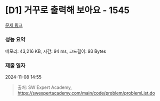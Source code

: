 # [D1] 거꾸로 출력해 보아요 - 1545 

[문제 링크](https://swexpertacademy.com/main/code/problem/problemDetail.do?contestProbId=AV2gbY0qAAQBBAS0) 

### 성능 요약

메모리: 43,216 KB, 시간: 94 ms, 코드길이: 93 Bytes

### 제출 일자

2024-11-08 14:55



> 출처: SW Expert Academy, https://swexpertacademy.com/main/code/problem/problemList.do